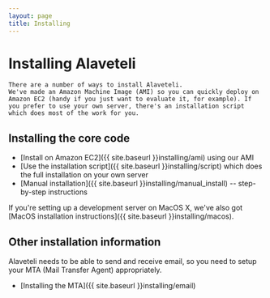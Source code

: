 ```yaml
---
layout: page
title: Installing
---
```


# Installing Alaveteli

<p class="lead">

	There are a number of ways to install Alaveteli.
	We've made an Amazon Machine Image (AMI) so you can quickly deploy on Amazon EC2 (handy if you just want to evaluate it, for example). If you prefer to use your own server, there's an installation script which does most of the work for you.
</p>

## Installing the core code

* [Install on Amazon EC2]({{ site.baseurl }}installing/ami) using our AMI
* [Use the installation script]({{ site.baseurl }}installing/script) which does the full installation on your own server
* [Manual installation]({{ site.baseurl }}installing/manual_install) -- step-by-step instructions

If you're setting up a development server on MacOS X, we've also got [MacOS installation instructions]({{ site.baseurl }}installing/macos).

## Other installation information

Alaveteli needs to be able to send and receive email, so you need to setup your MTA (Mail Transfer Agent) appropriately.

* [Installing the MTA]({{ site.baseurl }}installing/email)


